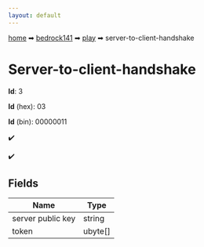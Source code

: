 ```yaml
---
layout: default
---
```


[home](/) ➡ [bedrock141](/protocol/bedrock141) ➡ [play](/protocol/bedrock141/play) ➡ server-to-client-handshake

# Server-to-client-handshake

**Id**: 3

**Id** (hex): 03

**Id** (bin): 00000011

✔️

✔️

## Fields

Name | Type
---|---
server public key | string
token | ubyte[]

